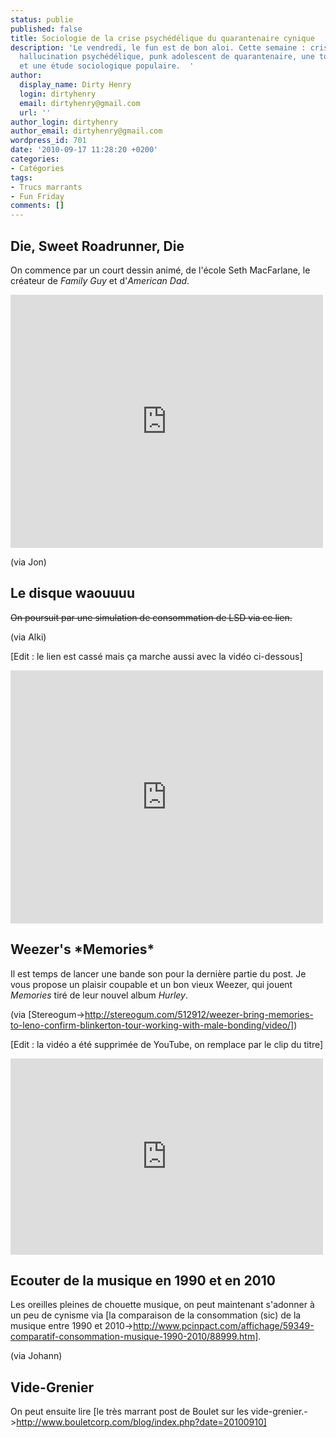 ```yaml
---
status: publie
published: false
title: Sociologie de la crise psychédélique du quarantenaire cynique
description: 'Le vendredi, le fun est de bon aloi. Cette semaine : crise existentielle,
  hallucination psychédélique, punk adolescent de quarantenaire, une touche de cynisme
  et une étude sociologique populaire.  '
author:
  display_name: Dirty Henry
  login: dirtyhenry
  email: dirtyhenry@gmail.com
  url: ''
author_login: dirtyhenry
author_email: dirtyhenry@gmail.com
wordpress_id: 701
date: '2010-09-17 11:28:20 +0200'
categories:
- Catégories
tags:
- Trucs marrants
- Fun Friday
comments: []
---
```

<h2>Die, Sweet Roadrunner, Die</h2>

On commence par un court dessin animé, de l'école Seth MacFarlane, le créateur de *Family Guy* et d'*American Dad*.

<iframe width="500" height="405" src="http://www.youtube.com/embed/PgLvmp-TO0E" frameborder="0" allowfullscreen></iframe>

(via Jon)

<h2>Le disque waouuuu</h2>

<strike>On poursuit par une simulation de consommation de LSD via ce lien.</strike>

(via Alki)

[Edit : le lien est cassé mais ça marche aussi avec la vidéo ci-dessous]

<iframe width="500" height="405" src="http://www.youtube.com/embed/Vn1GaaLhz4g" frameborder="0" allowfullscreen></iframe>

<h2>Weezer's *Memories*</h2>

Il est temps de lancer une bande son pour la dernière partie du post. Je vous propose un plaisir coupable et un bon vieux Weezer, qui jouent *Memories* tiré de leur nouvel album *Hurley*.

(via [Stereogum->http://stereogum.com/512912/weezer-bring-memories-to-leno-confirm-blinkerton-tour-working-with-male-bonding/video/])

[Edit : la vidéo a été supprimée de YouTube, on remplace par le clip du titre]

<iframe width="500" height="314" src="http://www.youtube.com/embed/C5Fq3U_FjYc" frameborder="0" allowfullscreen></iframe>

<h2>Ecouter de la musique en 1990 et en 2010</h2>

Les oreilles pleines de chouette musique, on peut maintenant s'adonner à un peu de cynisme via [la comparaison de la consommation (sic) de la musique entre 1990 et 2010->http://www.pcinpact.com/affichage/59349-comparatif-consommation-musique-1990-2010/88999.htm].

(via Johann)

<h2>Vide-Grenier</h2>

On peut ensuite lire [le très marrant post de Boulet sur les vide-grenier.->http://www.bouletcorp.com/blog/index.php?date=20100910]

